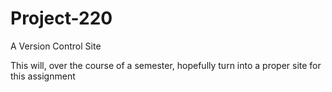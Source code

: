 # Project-220
A Version Control Site

This will, over the course of a semester, hopefully turn into a proper site for this assignment